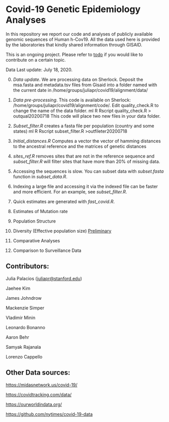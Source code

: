 # Covid-19 Genetic Epidemiology Analyses

In this repository we report our code and analyses of publicly available genomic sequences of Human h-Cov19. All the data used here is provided by the laboratories that kindly shared information through GISAID. 

This is an ongoing project. Please refer to [todo](https://github.com/JuliaPalacios/Covid19_Analyses/tree/master/todo) if you would like to contribute on a certain topic.

Data Last update: July 18, 2020.

0. *Data update*. We are processing data on Sherlock. Deposit the msa.fasta and metadata.tsv files from Gisaid into a folder named with the current date in /home/groups/juliapr/covid19/alignment/data/

1. *Data pre-processing*. This code is available on Sherlock: /home/groups/juliapr/covid19/alignment/code/. Edit quality_check.R to change the name of the data folder.
ml R
Rscript quality_check.R > outqual20200718
This code will place two new files in your data folder.

2. *Subset_filter.R* creates a fasta file per population (country and some states)
ml R
Rscript subset_filter.R >outfileter20200718

3. *Initial_distances.R* Computes a vector the vector of  hamming distances to the ancestral reference and the matrices of genetic distances

4. *sites_ref.R* removes sites that are not in the reference sequence and *subset_filter.R* will filter sites that have more than 20% of missing data.

3. Accessing the sequences is slow. You can subset data with *subset.fasta* function in *subset_data.R*.

4. Indexing a large file and accessing it via the indexed file can be faster and more efficient. For an example, see *subset_filter.R*.

5. Quick estimates are generated with *fast_covid.R*.

6. Estimates of Mutation rate


7. Population Structure





8. Diversity (Effective population size) [Preliminary](https://github.com/JuliaPalacios/Covid19_Analyses/blob/master/phylodynamic/Phylodynamic_Analyses1.pdf)




9. Comparative Analyses



10. Comparison to Surveillance Data


## Contributors:

Julia Palacios (juliapr@stanford.edu)

Jaehee Kim 

James Johndrow

Mackenzie Simper

Vladimir Minin

Leonardo Bonanno

Aaron Behr

Samyak Rajanala

Lorenzo Cappello

## Other Data sources:
https://midasnetwork.us/covid-19/

https://covidtracking.com/data/ 

https://ourworldindata.org/

https://github.com/nytimes/covid-19-data


